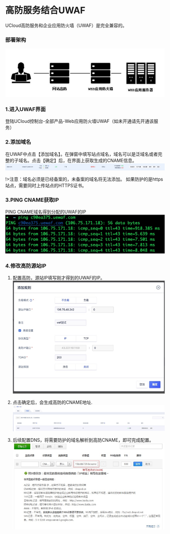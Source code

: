 

# 高防服务结合UWAF
UCloud高防服务和企业应用防火墙（UWAF）是完全兼容的。

### 部署架构
![](/images/15971345207074.jpg)

### 1.进入UWAF界面
登陆UCloud控制台-全部产品-Web应用防火墙UWAF（如未开通请先开通该服务）

### 2.添加域名
在UWAF中点击【添加域名】。在弹窗中填写站点域名，域名可以是泛域名或者完整的子域名。点击【确定】后，在界面上获取生成的CNAME信息。
![](/images/15971346067433.jpg)

!>注意：域名必须是已经备案的，未备案的域名将无法添加。
如果防护的是https站点，需要同时上传站点的HTTPS证书。

### 3.PING CNAME获取IP
PING CNAME域名得到分配的UWAF的IP
![](/images/15971346815387.jpg)

### 4.修改高防源站IP
1. 配置高防，源站IP填写刚才得到的UWAF的IP。
   ![](/images/15971346999782.jpg)

2. 点击确定后，会生成高防的CNAME地址.
   ![](/images/15971347103794.jpg)

3. 后续配置DNS，将需要防护的域名解析到高防CNAME，即可完成配置。
    ![](/images/15971347236600.jpg)
